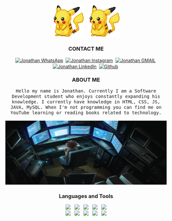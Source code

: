 <div align="center">
<img src="https://github.com/Dev-Gix/Dev-Gix/blob/main/Imagenes/a387f701309b32cdcad96a5245335cda.gif" width="100" height="100">
&nbsp;
<img src="https://github.com/Dev-Gix/Dev-Gix/blob/main/Imagenes/a387f701309b32cdcad96a5245335cda.gif" width="100" height=100">
</div>

<div align="center">
<h3>CONTACT ME</h3>
</div>

<div align="center">
<a href="#"><img align="center" src="https://img.shields.io/badge/WhatsApp-25D366?style=for-the-badge&logo=whatsapp&logoColor=white" alt="Jonathan WhatsApp"></a>&nbsp;
<a href="#"><img align="center" src="https://img.shields.io/badge/Instagram-E4405F?style=for-the-badge&logo=instagram&logoColor=white" alt="Jonathan Instagram"></a>&nbsp;
<a href="#"><img align="center" src="https://img.shields.io/badge/Gmail-D14836?style=for-the-badge&logo=gmail&logoColor=white" alt="Jonathan GMAIL"></a>&nbsp;
<a href="#"><img align="center" src="https://img.shields.io/badge/linkedin-0077B5.svg?&style=for-the-badge&logo=linkedin&logoColor=white" alt="Jonathan LinkedIn"/></a>&nbsp;
<a href="#"><img align="center" src="https://img.shields.io/badge/github-181717.svg?&style=for-the-badge&logo=github" alt="Github"/></a>&nbsp;
</div>

<div align=center>
     <h3>ABOUT ME</h3>
    <samp>
   Hello my name is Jonathan. Currently I am a Software Development student who enjoys constantly expanding his knowledge.
   I currently have knowledge in
   HTML, CSS, JS, JAVA, MySQL.
   When I'm not programming you can find me on YouTube learning or reading books related to technology.
  </samp>
     <div>
          <br>
          <img src="https://github.com/Dev-Gix/Dev-Gix/blob/main/Imagenes/EgUx.gif" width="600" height=200">
     </div>
 </div>

<div align="center">
<h3>Languages and Tools</h3>
</div>

<div align="center">
  <img src="https://img.shields.io/badge/html5-e34f26.svg?&style=for-the-badge&logo=html5&logoColor=white" />
    &nbsp;
     <img src="https://img.shields.io/badge/css3-1572B6.svg?&style=for-the-badge&logo=css3&logoColor=white" />
   &nbsp;
   <img src='https://img.shields.io/badge/bootstrap-563D7C?logo=bootstrap&style=for-the-badge' />
   &nbsp;
    <img src="https://img.shields.io/badge/javascript-F7DF1E.svg?&style=for-the-badge&logo=javascript&logoColor=black" />
    &nbsp;
<img src='https://img.shields.io/badge/react-61DAFB?logoWidth=30&labelColor=black&style=for-the-badge&logo=react'/><br>
<img src='https://img.shields.io/badge/git-F05032?logo=git&style=for-the-badge&logoColor=white' />
&nbsp;
  <img src='https://img.shields.io/badge/MySQL-00000F?style=for-the-badge&logo=mysql&logoColor=white'/>
&nbsp;
  <img src='https://img.shields.io/badge/SQLite-07405E?style=for-the-badge&logo=sqlite&logoColor=white'/>
&nbsp;
 <img src='https://img.shields.io/badge/Netlify-00C7B7?style=for-the-badge&logo=netlify&logoColor=white'/>
 &nbsp;
  <img src='https://img.shields.io/badge/JAVA-F05032?logo=JAVA&style=for-the-badge&logoColor=white' />
  </div>
 
